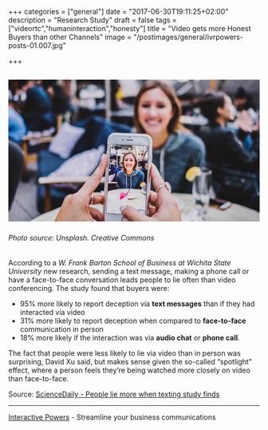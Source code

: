 +++
categories = ["general"]
date = "2017-06-30T19:11:25+02:00"
description = "Research Study"
draft = false
tags = ["videortc","humaninteraction","honesty"]
title = "Video gets more Honest Buyers than other Channels"
image = "/postimages/general/ivrpowers-posts-01.007.jpg"

+++

![Video on Mobile Phone](/postimages/general/ivrpowers-posts-01.007.jpg)
-------
###### Photo source: Unsplash. Creative Commons

According to a *W. Frank Barton School of Business at Wichita State University* new research, sending a text message, making a phone call or have a face-to-face conversation leads people to lie often than video conferencing. The study found that buyers were:
	
 * 95% more likely to report deception via **text messages** than if they had interacted via video
 * 31% more likely to report deception when compared to **face-to-face** communication in person
 * 18% more likely if the interaction was via **audio chat** or **phone call**.
 
The fact that people were less likely to lie via video than in person was surprising, David Xu said, but makes sense given the so-called “spotlight” effect, where a person feels they’re being watched more closely on video than face-to-face.

Source: [ScienceDaily - People lie more when texting study finds](https://www.sciencedaily.com/releases/2012/01/120125131120.htm)

---
[Interactive Powers](http://www.ivrpowers.com/) - Streamline your business communications

